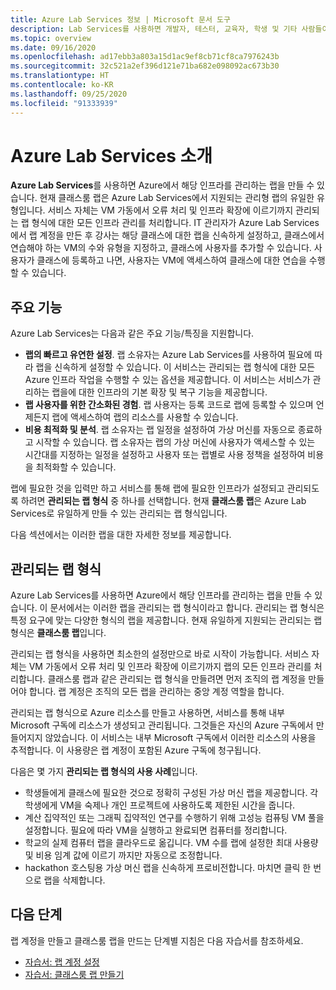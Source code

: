 ```yaml
---
title: Azure Lab Services 정보 | Microsoft 문서 도구
description: Lab Services를 사용하면 개발자, 테스터, 교육자, 학생 및 기타 사람들이 사용할 수 있는 가상 머신으로 랩을 쉽게 만들고, 관리하고, 보안을 유지할 수 있는 방법에 대해 알아봅니다.
ms.topic: overview
ms.date: 09/16/2020
ms.openlocfilehash: ad17ebb3a803a15d1ac9ef8cb71cf8ca7976243b
ms.sourcegitcommit: 32c521a2ef396d121e71ba682e098092ac673b30
ms.translationtype: HT
ms.contentlocale: ko-KR
ms.lasthandoff: 09/25/2020
ms.locfileid: "91333939"
---
```

# <a name="an-introduction-to-azure-lab-services"></a>Azure Lab Services 소개
**Azure Lab Services**를 사용하면 Azure에서 해당 인프라를 관리하는 랩을 만들 수 있습니다. 현재 클래스룸 랩은 Azure Lab Services에서 지원되는 관리형 랩의 유일한 유형입니다. 서비스 자체는 VM 가동에서 오류 처리 및 인프라 확장에 이르기까지 관리되는 랩 형식에 대한 모든 인프라 관리를 처리합니다. IT 관리자가 Azure Lab Services에서 랩 계정을 만든 후 강사는 해당 클래스에 대한 랩을 신속하게 설정하고, 클래스에서 연습해야 하는 VM의 수와 유형을 지정하고, 클래스에 사용자를 추가할 수 있습니다. 사용자가 클래스에 등록하고 나면, 사용자는 VM에 액세스하여 클래스에 대한 연습을 수행할 수 있습니다.  

## <a name="key-capabilities"></a>주요 기능
Azure Lab Services는 다음과 같은 주요 기능/특징을 지원합니다.

- **랩의 빠르고 유연한 설정**. 랩 소유자는 Azure Lab Services를 사용하여 필요에 따라 랩을 신속하게 설정할 수 있습니다. 이 서비스는 관리되는 랩 형식에 대한 모든 Azure 인프라 작업을 수행할 수 있는 옵션을 제공합니다. 이 서비스는 서비스가 관리하는 랩을에 대한 인프라의 기본 확장 및 복구 기능을 제공합니다.
- **랩 사용자를 위한 간소화된 경험**. 랩 사용자는 등록 코드로 랩에 등록할 수 있으며 언제든지 랩에 액세스하여 랩의 리소스를 사용할 수 있습니다. 
- **비용 최적화 및 분석**. 랩 소유자는 랩 일정을 설정하여 가상 머신를 자동으로 종료하고 시작할 수 있습니다. 랩 소유자는 랩의 가상 머신에 사용자가 액세스할 수 있는 시간대를 지정하는 일정을 설정하고 사용자 또는 랩별로 사용 정책을 설정하여 비용을 최적화할 수 있습니다. 

랩에 필요한 것을 입력만 하고 서비스를 통해 랩에 필요한 인프라가 설정되고 관리되도록 하려면 **관리되는 랩 형식** 중 하나를 선택합니다. 현재 **클래스룸 랩**은 Azure Lab Services로 유일하게 만들 수 있는 관리되는 랩 형식입니다.

다음 섹션에서는 이러한 랩을 대한 자세한 정보를 제공합니다. 

## <a name="managed-lab-types"></a>관리되는 랩 형식
Azure Lab Services를 사용하면 Azure에서 해당 인프라를 관리하는 랩을 만들 수 있습니다. 이 문서에서는 이러한 랩을 관리되는 랩 형식이라고 합니다. 관리되는 랩 형식은 특정 요구에 맞는 다양한 형식의 랩을 제공합니다. 현재 유일하게 지원되는 관리되는 랩 형식은 **클래스룸 랩**입니다. 

관리되는 랩 형식을 사용하면 최소한의 설정만으로 바로 시작이 가능합니다. 서비스 자체는 VM 가동에서 오류 처리 및 인프라 확장에 이르기까지 랩의 모든 인프라 관리를 처리합니다. 클래스룸 랩과 같은 관리되는 랩 형식을 만들려면 먼저 조직의 랩 계정을 만들어야 합니다. 랩 계정은 조직의 모든 랩을 관리하는 중앙 계정 역할을 합니다. 

관리되는 랩 형식으로 Azure 리소스를 만들고 사용하면, 서비스를 통해 내부 Microsoft 구독에 리소스가 생성되고 관리됩니다. 그것들은 자신의 Azure 구독에서 만들어지지 않았습니다. 이 서비스는 내부 Microsoft 구독에서 이러한 리소스의 사용을 추적합니다. 이 사용량은 랩 계정이 포함된 Azure 구독에 청구됩니다.   

다음은 몇 가지 **관리되는 랩 형식의 사용 사례**입니다. 

- 학생들에게 클래스에 필요한 것으로 정확히 구성된 가상 머신 랩을 제공합니다. 각 학생에게 VM을 숙제나 개인 프로젝트에 사용하도록 제한된 시간을 줍니다.
- 계산 집약적인 또는 그래픽 집약적인 연구를 수행하기 위해 고성능 컴퓨팅 VM 풀을 설정합니다. 필요에 따라 VM을 실행하고 완료되면 컴퓨터를 정리합니다. 
- 학교의 실제 컴퓨터 랩을 클라우드로 옮깁니다. VM 수를 랩에 설정한 최대 사용량 및 비용 임계 값에 이르기 까지만 자동으로 조정합니다.  
- hackathon 호스팅용 가상 머신 랩을 신속하게 프로비전합니다. 마치면 클릭 한 번으로 랩을 삭제합니다. 

## <a name="next-steps"></a>다음 단계
랩 계정을 만들고 클래스룸 랩을 만드는 단계별 지침은 다음 자습서를 참조하세요.

- [자습서: 랩 계정 설정](tutorial-setup-lab-account.md)
- [자습서: 클래스룸 랩 만들기](tutorial-setup-classroom-lab.md)
